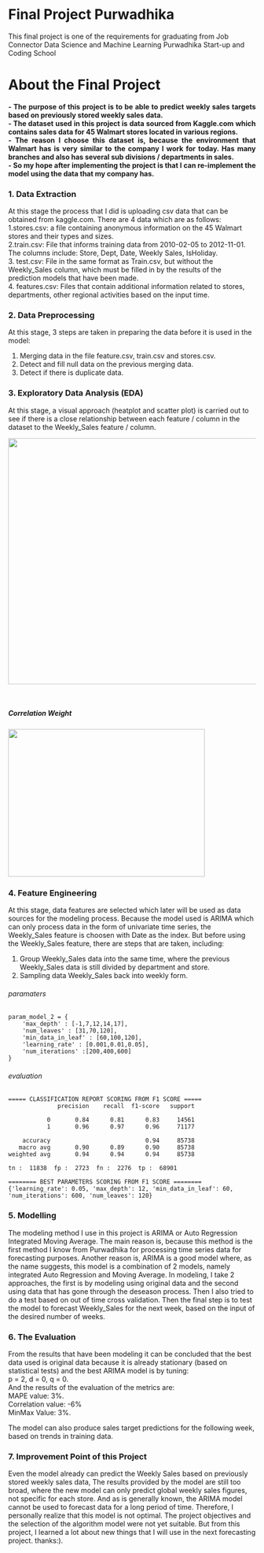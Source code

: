 # Final Project Purwadhika
This final project is one of the requirements for graduating from Job Connector Data Science and Machine Learning Purwadhika Start-up and Coding School

<p align="center"  color="rgb(0, 90, 71)">
<h1>About the Final Project</h1>
</p>
<p align='justify' style="font-weight: bold;">
- The purpose of this project is to be able to predict weekly sales targets based on previously stored weekly sales data.<br>
- The dataset used in this project is data sourced from Kaggle.com which contains sales data for 45 Walmart stores located in various regions.<br>
- The reason I choose this dataset is, because the environment that Walmart has is very similar to the company I work for today. Has many branches and also has several sub divisions / departments in sales.<br>
- So my hope after implementing the project is that I can re-implement the model using the data that my company has.<br>
</p>

### 1. Data Extraction
At this stage the process that I did is uploading csv data that can be obtained from kaggle.com. There are 4 data which are as follows:<br>
1.stores.csv: a file containing anonymous information on the 45 Walmart stores and their types and sizes.<br>
2.train.csv: File that informs training data from 2010-02-05 to 2012-11-01. The columns include: Store, Dept, Date, Weekly Sales, IsHoliday.<br>
3. test.csv: File in the same format as Train.csv, but without the Weekly_Sales column, which must be filled in by the results of the prediction models that have been made.<br>
4. features.csv: Files that contain additional information related to stores, departments, other regional activities based on the input time.<br>

### 2. Data Preprocessing
At this stage, 3 steps are taken in preparing the data before it is used in the model:
1. Merging data in the file feature.csv, train.csv and stores.csv.
2. Detect and fill null data on the previous merging data.
3. Detect if there is duplicate data.

### 3. Exploratory Data Analysis (EDA)
At this stage, a visual approach (heatplot and scatter plot) is carried out to see if there is a close relationship between each feature / column in the dataset to the Weekly_Sales feature / column.

<p align="center"> <img src="https://user-images.githubusercontent.com/69567029/99923120-d47fee00-2d66-11eb-9bf5-7857b3115047.PNG" alt="" width="700" height="500"> </p><br>
<h5> Correlation Weight </h5>
<p align="left"> <img src="https://user-images.githubusercontent.com/69567029/99923331-cbdbe780-2d67-11eb-8f4e-879f2630a2ef.PNG" alt="" width="400" height="300"> </p>

### 4. Feature Engineering
At this stage, data features are selected which later will be used as data sources for the modeling process. Because the model used is ARIMA which can only process data in the form of univariate time series, the Weekly_Sales feature is choosen with Date as the index. But before using the Weekly_Sales feature, there are steps that are taken, including:<br>
1. Group Weekly_Sales data into the same time, where the previous Weekly_Sales data is still divided by department and store.<br>
2. Sampling data Weekly_Sales back into weekly form.<br>

###### *paramaters*

```
param_model_2 = {
    'max_depth' : [-1,7,12,14,17],
    'num_leaves' : [31,70,120],
    'min_data_in_leaf' : [60,100,120],
    'learning_rate' : [0.001,0.01,0.05],
    'num_iterations' :[200,400,600]
}
```

###### *evaluation*

```
===== CLASSIFICATION REPORT SCORING FROM F1 SCORE =====
              precision    recall  f1-score   support

           0       0.84      0.81      0.83     14561
           1       0.96      0.97      0.96     71177

    accuracy                           0.94     85738
   macro avg       0.90      0.89      0.90     85738
weighted avg       0.94      0.94      0.94     85738

tn :  11838  fp :  2723  fn :  2276  tp :  68901

======== BEST PARAMETERS SCORING FROM F1 SCORE ========
{'learning_rate': 0.05, 'max_depth': 12, 'min_data_in_leaf': 60, 'num_iterations': 600, 'num_leaves': 120}
```

### 5. Modelling
The modeling method I use in this project is ARIMA or Auto Regression Integrated Moving Average.
The main reason is, because this method is the first method I know from Purwadhika for processing time series data for forecasting purposes. Another reason is, ARIMA is a good model where, as the name suggests, this model is a combination of 2 models, namely integrated Auto Regression and Moving Average.
In modeling, I take 2 approaches, the first is by modeling using original data and the second using data that has gone through the deseason process. Then I also tried to do a test based on out of time cross validation.
Then the final step is to test the model to forecast Weekly_Sales for the next week, based on the input of the desired number of weeks.

### 6. The Evaluation
From the results that have been modeling it can be concluded that the best data used is original data because it is already stationary (based on statistical tests) and the best ARIMA model is by tuning:<br>
p = 2, d = 0, q = 0.<br>
And the results of the evaluation of the metrics are:<br>
MAPE value: 3%.<br>
Correlation value: -6%<br>
MinMax Value: 3%.<br>

The model can also produce sales target predictions for the following week, based on trends in training data.

### 7. Improvement Point of this Project
Even the model already can predict the Weekly Sales based on previously stored weekly sales data, The results provided by the model are still too broad, where the new model can only predict global weekly sales figures, not specific for each store. And as is generally known, the ARIMA model cannot be used to forecast data for a long period of time. Therefore, I personally realize that this model is not optimal. The project objectives and the selection of the algorithm model were not yet suitable. But from this project, I learned a lot about new things that I will use in the next forecasting project. thanks:). 
